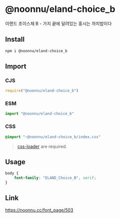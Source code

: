 # @noonnu/eland-choice_b
이랜드 초이스체 B - 가지 끝에 달려있는 홍시는 까치밥이다

## Install
```sh
npm i @noonnu/eland-choice_b
```
## Import
### CJS
```js
require("@noonnu/eland-choice_b")
```
### ESM
```js
import "@noonnu/eland-choice_b"
```
### CSS 
```css
@import "~@noonnu/eland-choice_b/index.css"
```
> [css-loader](https://github.com/webpack-contrib/css-loader) are required.

## Usage
```css
body {
    font-family: "ELAND_Choice_B", serif;
}
```

## Link
https://noonnu.cc/font_page/503
